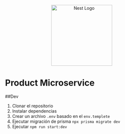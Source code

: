 <p align="center">
  <a href="http://nestjs.com/" target="blank"><img src="https://nestjs.com/img/logo-small.svg" width="200" alt="Nest Logo" /></a>
</p>

# Product Microservice

##Dev

1. Clonar el repositorio
2. Instalar dependencias
3. Crear un archivo `.env` basado en el `env.templete`
4. Ejecutar migración de prisma `npx prisma migrate dev`
5. Ejecutar `npm run start:dev`